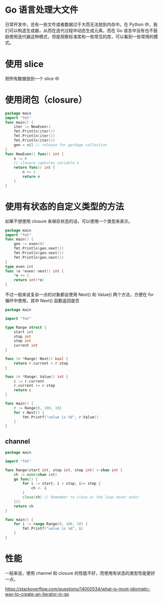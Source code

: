 # Go 语言处理大文件


<!--
ID: bee96623-9d10-446b-a0a2-cc3e4dbc84b0
Status: publish
Date: 2018-06-18T11:51:20
Modified: 2020-05-16T11:08:50
wp_id: 747
-->


日常开发中，总有一些文件或者数据过于大而无法放到内存中。在 Python 中，我们可以构造生成器，从而在迭代过程中动态生成元素。而在 Go 语言中没有也不鼓励使用迭代器这种模式，但是观察标准库和一些常见的库，可以看到一些常用的模式。

# 使用 slice

把所有数据放到一个 slice 中

# 使用闭包（closure）

```go
package main
import "fmt"
func main() {
    iter := NewEven()
    fmt.Println(iter())
    fmt.Println(iter())
    fmt.Println(iter())
    gen = nil // release for garbage collection
}
func NewEven() func() int {
    n := 0
    // closure captures variable n
    return func() int {
        n += 2
        return n
    }
}
```

# 使用有状态的自定义类型的方法

如果不想使用 closure 来保存状态的话，可以使用一个类型来表示。

```go
package main
import "fmt"
func main() {
    gen := even(0)
    fmt.Println(gen.next())
    fmt.Println(gen.next())
    fmt.Println(gen.next())
}
type even int
func (e *even) next() int {
    *e += 2
    return int(*e)
}
```


不过一般来说复杂一点的对象都会使用 Next() 和 Value() 两个方法，方便在 for 循环中使用，其中 Next() 函数返回是否

```go
package main

import "fmt"

type Range struct {
    start int
    stop int
    step int
    current int
}

func (r *Range) Next() bool {
    return r.current < r.stop
}

func (r *Range) Value() int {
    c := r.current
    r.current += r.step
    return c
}

func main() {
    r := Range{0, 100, 10}
    for r.Next() {
        fmt.Printf("value is %d", r.Value()
    }
}
```

## channel

```go
package main

import "fmt"

func Range(start int, stop int, step int) <-chan int {
    ch := make(chan int)
    go func() {
        for i := start; i < stop; i+= step {
		    ch <- i
        }
        close(ch) // Remember to close or the loop never ends!
    }()
    return ch
}

func main() {
    for i := range Range(0, 100, 10) {
        fmt.Printf("value is %d", i)
    }
}
```

# 性能

一般来说，使用 channel 和 closure 的性能不好，而使用有状态的类型性能更好一点。

https://stackoverflow.com/questions/14000534/what-is-most-idiomatic-way-to-create-an-iterator-in-go



